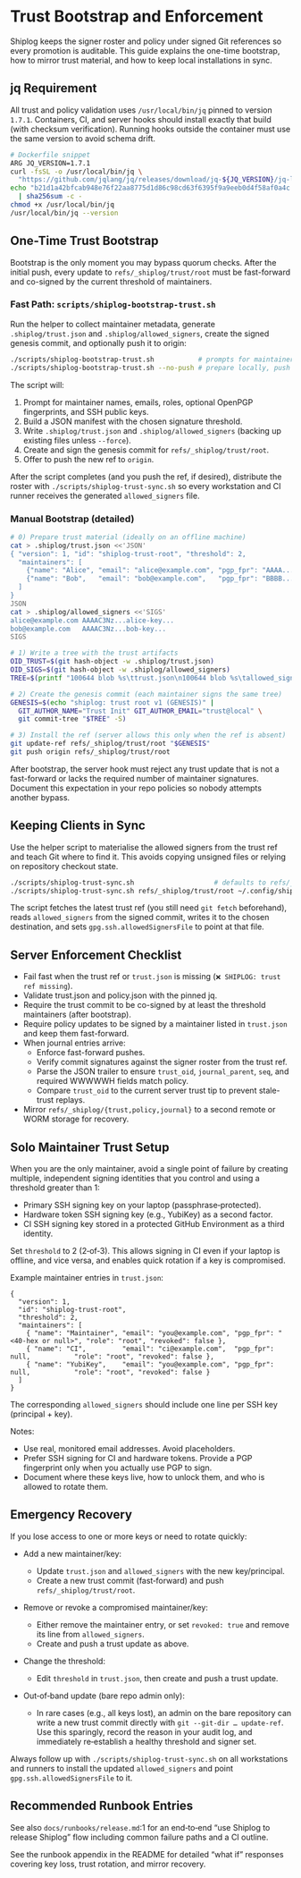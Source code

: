# Trust Bootstrap and Enforcement

Shiplog keeps the signer roster and policy under signed Git references so every promotion is auditable.
This guide explains the one-time bootstrap, how to mirror trust material, and how to keep local
installations in sync.

## jq Requirement

All trust and policy validation uses `/usr/local/bin/jq` pinned to version `1.7.1`. Containers, CI, and
server hooks should install exactly that build (with checksum verification). Running hooks outside the
container must use the same version to avoid schema drift.

```bash
# Dockerfile snippet
ARG JQ_VERSION=1.7.1
curl -fsSL -o /usr/local/bin/jq \
  "https://github.com/jqlang/jq/releases/download/jq-${JQ_VERSION}/jq-linux-amd64"
echo "b21d1a42bfcab948e76f22aa8775d1d86c98cd63f6395f9a9eeb0d4f58af0a4c  /usr/local/bin/jq" \
  | sha256sum -c -
chmod +x /usr/local/bin/jq
/usr/local/bin/jq --version
```

## One-Time Trust Bootstrap

Bootstrap is the only moment you may bypass quorum checks. After the initial push, every update to
`refs/_shiplog/trust/root` must be fast-forward and co-signed by the current threshold of maintainers.

### Fast Path: `scripts/shiplog-bootstrap-trust.sh`

Run the helper to collect maintainer metadata, generate `.shiplog/trust.json` and
`.shiplog/allowed_signers`, create the signed genesis commit, and optionally push it to origin:

```bash
./scripts/shiplog-bootstrap-trust.sh           # prompts for maintainer roster and SSH keys
./scripts/shiplog-bootstrap-trust.sh --no-push # prepare locally, push later
```

The script will:

1. Prompt for maintainer names, emails, roles, optional OpenPGP fingerprints, and SSH public keys.
2. Build a JSON manifest with the chosen signature threshold.
3. Write `.shiplog/trust.json` and `.shiplog/allowed_signers` (backing up existing files unless `--force`).
4. Create and sign the genesis commit for `refs/_shiplog/trust/root`.
5. Offer to push the new ref to `origin`.

After the script completes (and you push the ref, if desired), distribute the roster with
`./scripts/shiplog-trust-sync.sh` so every workstation and CI runner receives the generated
`allowed_signers` file.

### Manual Bootstrap (detailed)

```bash
# 0) Prepare trust material (ideally on an offline machine)
cat > .shiplog/trust.json <<'JSON'
{ "version": 1, "id": "shiplog-trust-root", "threshold": 2,
  "maintainers": [
    {"name": "Alice", "email": "alice@example.com", "pgp_fpr": "AAAA...1111", "role": "root", "revoked": false},
    {"name": "Bob",   "email": "bob@example.com",   "pgp_fpr": "BBBB...2222", "role": "root", "revoked": false}
  ]
}
JSON
cat > .shiplog/allowed_signers <<'SIGS'
alice@example.com AAAAC3Nz...alice-key...
bob@example.com   AAAAC3Nz...bob-key...
SIGS

# 1) Write a tree with the trust artifacts
OID_TRUST=$(git hash-object -w .shiplog/trust.json)
OID_SIGS=$(git hash-object -w .shiplog/allowed_signers)
TREE=$(printf "100644 blob %s\ttrust.json\n100644 blob %s\tallowed_signers\n" "$OID_TRUST" "$OID_SIGS" | git mktree)

# 2) Create the genesis commit (each maintainer signs the same tree)
GENESIS=$(echo "shiplog: trust root v1 (GENESIS)" |
  GIT_AUTHOR_NAME="Trust Init" GIT_AUTHOR_EMAIL="trust@local" \
  git commit-tree "$TREE" -S)

# 3) Install the ref (server allows this only when the ref is absent)
git update-ref refs/_shiplog/trust/root "$GENESIS"
git push origin refs/_shiplog/trust/root
```

After bootstrap, the server hook must reject any trust update that is not a fast-forward or lacks the
required number of maintainer signatures. Document this expectation in your repo policies so nobody
attempts another bypass.

## Keeping Clients in Sync

Use the helper script to materialise the allowed signers from the trust ref and teach Git where to find
it. This avoids copying unsigned files or relying on repository checkout state.

```bash
./scripts/shiplog-trust-sync.sh                    # defaults to refs/_shiplog/trust/root → .shiplog/allowed_signers
./scripts/shiplog-trust-sync.sh refs/_shiplog/trust/root ~/.config/shiplog/allowed_signers
```

The script fetches the latest trust ref (you still need `git fetch` beforehand), reads
`allowed_signers` from the signed commit, writes it to the chosen destination, and sets
`gpg.ssh.allowedSignersFile` to point at that file.

## Server Enforcement Checklist

* Fail fast when the trust ref or `trust.json` is missing (`❌ SHIPLOG: trust ref missing`).
* Validate trust.json and policy.json with the pinned jq.
* Require the trust commit to be co-signed by at least the threshold maintainers (after bootstrap).
* Require policy updates to be signed by a maintainer listed in `trust.json` and keep them fast-forward.
* When journal entries arrive:
  * Enforce fast-forward pushes.
  * Verify commit signatures against the signer roster from the trust ref.
  * Parse the JSON trailer to ensure `trust_oid`, `journal_parent`, `seq`, and required WWWWWH fields
    match policy.
  * Compare `trust_oid` to the current server trust tip to prevent stale-trust replays.
* Mirror `refs/_shiplog/{trust,policy,journal}` to a second remote or WORM storage for recovery.

## Solo Maintainer Trust Setup

When you are the only maintainer, avoid a single point of failure by creating multiple, independent signing identities that you control and using a threshold greater than 1:

- Primary SSH signing key on your laptop (passphrase‑protected).
- Hardware token SSH signing key (e.g., YubiKey) as a second factor.
- CI SSH signing key stored in a protected GitHub Environment as a third identity.

Set `threshold` to 2 (2‑of‑3). This allows signing in CI even if your laptop is offline, and vice versa, and enables quick rotation if a key is compromised.

Example maintainer entries in `trust.json`:

```
{
  "version": 1,
  "id": "shiplog-trust-root",
  "threshold": 2,
  "maintainers": [
    { "name": "Maintainer", "email": "you@example.com", "pgp_fpr": "<40-hex or null>", "role": "root", "revoked": false },
    { "name": "CI",         "email": "ci@example.com",  "pgp_fpr": null,           "role": "root", "revoked": false },
    { "name": "YubiKey",    "email": "you@example.com", "pgp_fpr": null,           "role": "root", "revoked": false }
  ]
}
```

The corresponding `allowed_signers` should include one line per SSH key (principal + key).

Notes:
- Use real, monitored email addresses. Avoid placeholders.
- Prefer SSH signing for CI and hardware tokens. Provide a PGP fingerprint only when you actually use PGP to sign.
- Document where these keys live, how to unlock them, and who is allowed to rotate them.

## Emergency Recovery

If you lose access to one or more keys or need to rotate quickly:

- Add a new maintainer/key:
  - Update `trust.json` and `allowed_signers` with the new key/principal.
  - Create a new trust commit (fast‑forward) and push `refs/_shiplog/trust/root`.

- Remove or revoke a compromised maintainer/key:
  - Either remove the maintainer entry, or set `revoked: true` and remove its line from `allowed_signers`.
  - Create and push a trust update as above.

- Change the threshold:
  - Edit `threshold` in `trust.json`, then create and push a trust update.

- Out‑of‑band update (bare repo admin only):
  - In rare cases (e.g., all keys lost), an admin on the bare repository can write a new trust commit directly with `git --git-dir … update-ref`. Use this sparingly, record the reason in your audit log, and immediately re‑establish a healthy threshold and signer set.

Always follow up with `./scripts/shiplog-trust-sync.sh` on all workstations and runners to install the updated `allowed_signers` and point `gpg.ssh.allowedSignersFile` to it.

## Recommended Runbook Entries

See also `docs/runbooks/release.md`:1 for an end‑to‑end “use Shiplog to release Shiplog” flow including common failure paths and a CI outline.

See the runbook appendix in the README for detailed “what if” responses covering key loss, trust rotation,
and mirror recovery.
